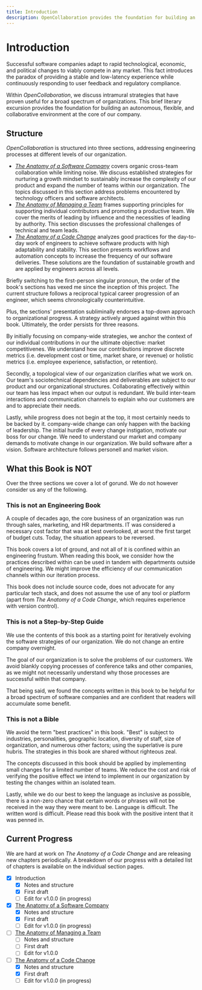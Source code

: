 ```yaml
---
title: Introduction
description: OpenCollaboration provides the foundation for building an autonomous, flexible, and collaborative environment at the core of our company.
---
```


# Introduction

Successful software companies adapt to rapid technological, economic, and political changes to viably compete in any market. This fact introduces the paradox of providing a stable and low-latency experience while continuously responding to user feedback and regulatory compliance.

Within *OpenCollaboration*, we discuss intramural strategies that have proven useful for a broad spectrum of organizations. This brief literary excursion provides the foundation for building an autonomous, flexible, and collaborative environment at the core of our company.

## Structure

*OpenCollaboration* is structured into three sections, addressing engineering processes at different levels of our organization.

- [*The Anatomy of a Software Company*](../anatomy-of-a-software-company/README.md) covers organic cross-team collaboration while limiting noise. We discuss established strategies for nurturing a growth mindset to sustainably increase the complexity of our product and expand the number of teams within our organization. The topics discussed in this section address problems encountered by technology officers and software architects.
- [*The Anatomy of Managing a Team*](../anatomy-of-managing-a-team/README.md) frames supporting principles for supporting individual contributors and promoting a productive team. We cover the merits of leading by influence and the necessities of leading by authority. This section discusses the professional challenges of technical and team leads.
- [*The Anatomy of a Code Change*](../anatomy-of-a-code-change/) analyzes good practices for the day-to-day work of engineers to achieve software products with high adaptability and stability. This section presents workflows and automation concepts to increase the frequency of our software deliveries. These solutions are the foundation of sustainable growth and are applied by engineers across all levels.

Briefly switching to the first-person singular pronoun, the order of the book's sections has vexed me since the inception of this project. The current structure follows a reciprocal typical career progression of an engineer, which seems chronologically counterintuitive.

Plus, the sections' presentation subliminally endorses a top-down approach to organizational progress. A strategy actively argued against within this book. Ultimately, the order persists for three reasons.

By initially focusing on company-wide strategies, we anchor the context of our individual contributions in our the ultimate objective: market competitivenes. We understand how our contributions improve discrete metrics (i.e. development cost or time, market share, or revenue) or holistic metrics (i.e. employee experience, satisfaction, or retention).

Secondly, a topological view of our organization clarifies what we work on. Our team's sociotechnical dependencies and deliverables are subject to our product and our organizational structures. Collaborating effectively within our team has less impact when our output is redundant. We build inter-team interactions and communication channels to explain who our customers are and to appreciate their needs.

Lastly, while progress does not begin at the top, it most certainly needs to be backed by it. company-wide change can only happen with the backing of leadership. The initial hurdle of every change instigation, motivate our boss for our change. We need to understand our market and company demands to motivate change in our organization. We build software after a vision. Software architecture follows personell and market vision.

## What this Book is NOT

Over the three sections we cover a lot of gorund. We do not however consider us any of the following.

### This is not an Engineering Book

A couple of decades ago, the core business of an organization was run through sales, marketing, and HR departments. IT was considered a necessary cost factor that was at best overlooked, at worst the first target of budget cuts. Today, the situation appears to be reversed.

This book covers a lot of ground, and not all of it is confined within an engineering frustum. When reading this book, we consider how the practices described within can be used in tandem with departments outside of engineering. We might improve the efficiency of our communication channels within our iteration process.

This book does not include source code, does not advocate for any particular tech stack, and does not assume the use of any tool or platform (apart from *The Anatomy of a Code Change*, which requires experience with version control).

### This is not a Step-by-Step Guide

We use the contents of this book as a starting point for iteratively evolving the software strategies of our organization. We do not change an entire company overnight.

The goal of our organization is to solve the problems of our customers. We avoid blankly copying processes of conference talks and other companies, as we might not necessarily understand why those processes are successful within that company.

That being said, we found the concepts written in this book to be helpful for a broad spectrum of software companies and are confident that readers will accumulate some benefit.

### This is not a Bible

We avoid the term "best practices" in this book. "Best" is subject to industries, personalities, geographic location, diversity of staff, size of organization, and numerous other factors; using the superlative is pure hubris. The strategies in this book are shared without righteous zeal.

The concepts discussed in this book should be applied by implementing small changes for a limited number of teams. We reduce the cost and risk of verifying the positive effect we intend to implement in our organization by testing the changes within an isolated team.

Lastly, while we do our best to keep the language as inclusive as possible, there is a non-zero chance that certain words or phrases will not be received in the way they were meant to be. Language is difficult. The written word is difficult. Please read this book with the positive intent that it was penned in.

## Current Progress

We are hard at work on *The Anatomy of a Code Change* and are releasing new chapters periodically. A breakdown of our progress with a detailed list of chapters is available on the individual section pages.

- [x] Introduction
    - [x] Notes and structure
    - [x] First draft
    - [ ] Edit for v1.0.0 (in progress)
- [x] [The Anatomy of a Software Company](../anatomy-of-a-software-company/README.md)
    - [x] Notes and structure
    - [x] First draft
    - [ ] Edit for v1.0.0 (in progress)
- [ ] [The Anatomy of Managing a Team](../anatomy-of-managing-a-team/README.md)
    - [ ] Notes and structure
    - [ ] First draft
    - [ ] Edit for v1.0.0
- [ ] [The Anatomy of a Code Change](../anatomy-of-a-code-change/README.md)
    - [x] Notes and structure
    - [x] First draft
    - [ ] Edit for v1.0.0 (in progress)
